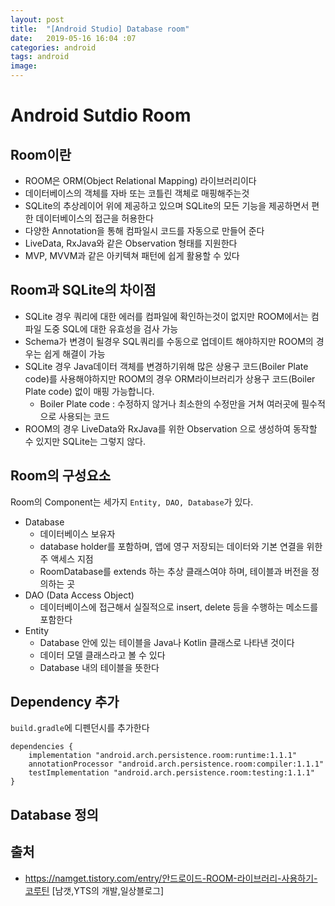 ```yaml
---
layout: post
title:  "[Android Studio] Database room"
date:   2019-05-16 16:04 :07
categories: android
tags: android
image: 
---
```

# Android Sutdio Room 

## Room이란
- ROOM은 ORM(Object Relational Mapping) 라이브러리이다
- 데이터베이스의 객체를 자바 또는 코틀린 객체로 매핑해주는것
- SQLite의 추상레이어 위에 제공하고 있으며 SQLite의 모든 기능을 제공하면서 편한 데이터베이스의 접근을 허용한다
- 다양한 Annotation을 통해 컴파일시 코드를 자동으로 만들어 준다
- LiveData, RxJava와 같은 Observation 형태를 지원한다
- MVP, MVVM과 같은 아키텍쳐 패턴에 쉽게 활용할 수 있다


## Room과 SQLite의 차이점
 - SQLite 경우 쿼리에 대한 에러를 컴파일에 확인하는것이 없지만 ROOM에서는 컴파일 도중 SQL에 대한 유효성을 검사 가능
 - Schema가 변경이 될경우 SQL쿼리를 수동으로 업데이트 해야하지만 ROOM의 경우는 쉽게 해결이 가능
 - SQLite 경우 Java데이터 객체를 변경하기위해 많은 상용구 코드(Boiler Plate code)를 사용해야하지만 ROOM의 경우 ORM라이브러리가 상용구 코드(Boiler Plate code) 없이 매핑 가능합니다.
    - Boiler Plate code : 수정하지 않거나 최소한의 수정만을 거쳐 여러곳에 필수적으로 사용되는 코드
- ROOM의 경우 LiveData와 RxJava를 위한 Observation 으로 생성하여 동작할 수 있지만 SQLite는 그렇지 않다.

## Room의 구성요소
Room의 Component는 세가지 `Entity, DAO, Database`가 있다.
- Database
    - 데이터베이스 보유자
    - database holder를 포함하며, 앱에 영구 저장되는 데이터와 기본 연결을 위한 주 액세스 지점
    - RoomDatabase를 extends 하는 추상 클래스여야 하며, 테이블과 버전을 정의하는 곳
- DAO (Data Access Object)
    - 데이터베이스에 접근해서 실질적으로 insert, delete 등을 수행하는 메소드를 포함한다
- Entity
    - Database 안에 있는 테이블을 Java나 Kotlin 클래스로 나타낸 것이다
    - 데이터 모델 클래스라고 볼 수 있다
    - Database 내의 테이블을 뜻한다

## Dependency 추가
`build.gradle`에 디펜던시를 추가한다
~~~
dependencies {
    implementation "android.arch.persistence.room:runtime:1.1.1"
    annotationProcessor "android.arch.persistence.room:compiler:1.1.1"
    testImplementation "android.arch.persistence.room:testing:1.1.1"
}
~~~

## Database 정의




## 출처
-  https://namget.tistory.com/entry/안드로이드-ROOM-라이브러리-사용하기-코루틴 [남갯,YTS의 개발,일상블로그]